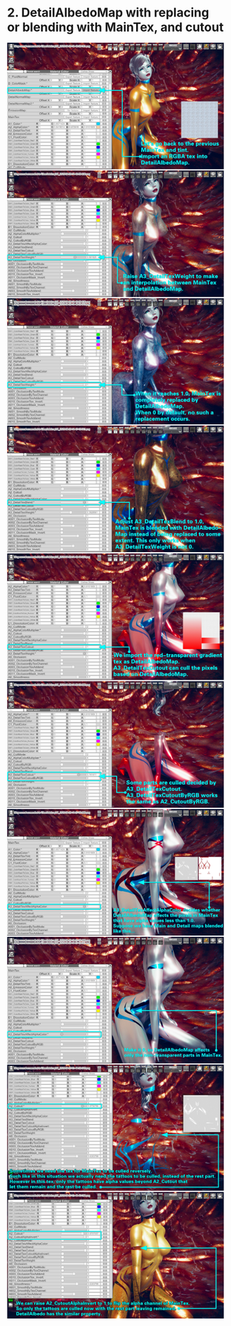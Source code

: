 # 2. DetailAlbedoMap with replacing or blending with MainTex, and cutout

<img src="https://github.com/Blatke/Standard-Shader-for-ME/blob/main/Tutorial/img/02-01.jpg" />

<img src="https://github.com/Blatke/Standard-Shader-for-ME/blob/main/Tutorial/img/02-02.jpg" />

<img src="https://github.com/Blatke/Standard-Shader-for-ME/blob/main/Tutorial/img/02-03.jpg" />

<img src="https://github.com/Blatke/Standard-Shader-for-ME/blob/main/Tutorial/img/02-04.jpg" />

<img src="https://github.com/Blatke/Standard-Shader-for-ME/blob/main/Tutorial/img/02-05.jpg" />

<img src="https://github.com/Blatke/Standard-Shader-for-ME/blob/main/Tutorial/img/02-06.jpg" />

<img src="https://github.com/Blatke/Standard-Shader-for-ME/blob/main/Tutorial/img/02-07.jpg" />

<img src="https://github.com/Blatke/Standard-Shader-for-ME/blob/main/Tutorial/img/02-08.jpg" />

<img src="https://github.com/Blatke/Standard-Shader-for-ME/blob/main/Tutorial/img/02-09.jpg" />

<img src="https://github.com/Blatke/Standard-Shader-for-ME/blob/main/Tutorial/img/02-10.jpg" />
